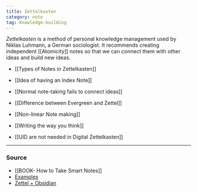 ```yaml
---
title: Zettelkasten
category: note
tag: Knowledge-building 
---
```


*Zettelkasten* is a method of personal knowledge management used by Niklas Luhmann, a German sociologist. It recommends creating independent [[Atomicity]] notes so that we can connect them with other ideas and build new ideas.
- [[Types of Notes in Zettelkasten]]	
- [[Idea of having an Index Note]]

- [[Normal note-taking fails to connect ideas]]
- [[Difference between Evergreen and Zettel]]
- [[Non-linear Note making]]
- [[Writing the way you think]]
- [[UID are not needed in Digital Zettelkasten]]

--- 
### Source
- [[BOOK- How to Take Smart Notes]]
- [Examples](https://medium.com/@rebeccawilliams9941/the-zettelkasten-method-examples-to-help-you-get-started-8f8a44fa9ae6)
- [Zettel + Obsidian](https://dev.to/yordiverkroost/personal-knowledge-management-with-zettelkasten-and-obsidian-20cj)